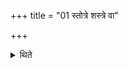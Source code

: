 +++
title = "01 स्तोत्रे शस्त्रे वा"

+++

<details><summary>थिते</summary>

1. a singing of Stotra or recitation of a Śastra is confused.
</details>
